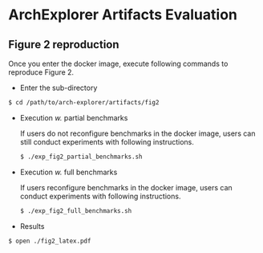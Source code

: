# ArchExplorer Artifacts Evaluation

## Figure 2 reproduction

Once you enter the docker image, execute following commands to reproduce Figure 2.

- Enter the sub-directory
```bash
$ cd /path/to/arch-explorer/artifacts/fig2
```

- Execution *w.* partial benchmarks

    If users do not reconfigure benchmarks in the docker image, users can still conduct experiments with following instructions.

	```bash
	$ ./exp_fig2_partial_benchmarks.sh
	```

- Execution *w.* full benchmarks

    If users reconfigure benchmarks in the docker image, users can conduct experiments with following instructions.

	```bash
	$ ./exp_fig2_full_benchmarks.sh
	```

- Results
```
$ open ./fig2_latex.pdf
```
